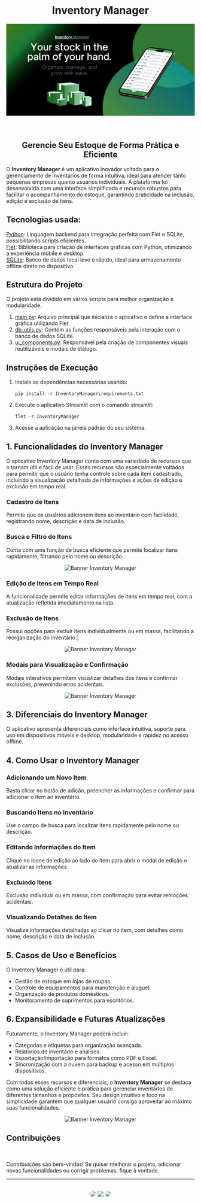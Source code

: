 <h1 align="center">Inventory Manager</h1>

<div align="center">
<img src="https://github.com/SidneyTeodoroJr/InventoryManager/blob/main/InventoryManager/designer/banner.jpg" alt="Banner Inventory Manager">
</div>
</br>
</br>

<h2 align="center">Gerencie Seu Estoque de Forma Prática e Eficiente</h2>
<p>
O <strong>Inventory Manager</strong> é um aplicativo inovador voltado para o gerenciamento de inventários de forma intuitiva, ideal para atender tanto pequenas empresas quanto usuários individuais. A plataforma foi desenvolvida com uma interface simplificada e recursos robustos para facilitar o acompanhamento do estoque, garantindo praticidade na inclusão, edição e exclusão de itens.
</p>

<h2>Tecnologias usada:</h2>

[Python](https://docs.python.org/3/): Linguagem backend para integração perfeita com Flet e SQLite, possibilitando scripts eficientes.<br/>
﻿[Flet](https://flet.dev/docs/): Biblioteca para criação de interfaces gráficas com Python, otimizando a experiência mobile e desktop.<br/>
[SQLite](https://flet.dev/docs/): Banco de dados local leve e rápido, ideal para armazenamento offline direto no dispositivo.<br/>

<h2>Estrutura do Projeto</h2>

<p>
O projeto está dividido em vários scripts para melhor organização e modularidade.
<p/>

1. [main.py](https://github.com/SidneyTeodoroJr/InventoryManager/blob/main/InventoryManager/main.py): Arquivo principal que inicializa o aplicativo e define a interface gráfica utilizando Flet. 
2. [db_utils.py](https://github.com/SidneyTeodoroJr/InventoryManager/blob/main/InventoryManager/modules/db_utils.py): Contém as funções responsáveis pela interação com o banco de dados SQLite.
3. [ui_components.py](https://github.com/SidneyTeodoroJr/InventoryManager/blob/main/InventoryManager/modules/ui_components.py): Responsável pela criação de componentes visuais reutilizáveis e modais de diálogo.

<h2>Instruções de Execução</h2>

1. Instale as dependências necessárias usando:
    ```shell
    pip install -r InventoryManager\requirements.txt
2. Execute o aplicativo Streamlit com o comando streamlit:
   ```shell
   flet -r InventoryManager
3. Acesse a aplicação na janela padrão do seu sistema.

<h2>1. Funcionalidades do Inventory Manager</h2>

<p>
O aplicativo Inventory Manager conta com uma variedade de recursos que o tornam útil e fácil de usar. Esses recursos são especialmente voltados para permitir que o usuário tenha controle sobre cada item cadastrado, incluindo a visualização detalhada de informações e ações de edição e exclusão em tempo real.
</p>

<h3>Cadastro de Itens</h3>

<p>
Permite que os usuários adicionem itens ao inventário com facilidade, registrando nome,  descrição e data de inclusão.
</p>

<h3>Busca e Filtro de Itens</h3>

<p>
Conta com uma função de busca eficiente que permite localizar itens rapidamente, filtrando pelo nome ou descrição.
</p>

<div align="center">
<img width="200" src="https://github.com/SidneyTeodoroJr/InventoryManager/blob/main/InventoryManager/designer/print-1.jpeg" alt="Banner Inventory Manager">
</div>

<h3>Edição de Itens em Tempo Real</h3>

<p>
A funcionalidade permite editar informações de itens em tempo real, com a atualização refletida imediatamente na lista.
</p>

<h3>Exclusão de Itens</h3>

<p>
Possui opções para excluir itens individualmente ou em massa, facilitando a reorganização do inventário.]
</p>

<div align="center">
<img width="200" src="https://github.com/SidneyTeodoroJr/InventoryManager/blob/main/InventoryManager/designer/print-4.jpeg" alt="Banner Inventory Manager">
</div>

<h3>Modais para Visualização e Confirmação</h3>

<p>
Modais interativos permitem visualizar detalhes dos itens e confirmar exclusões, prevenindo erros acidentais.
</p>

<div align="center">
<img width="200" src="https://github.com/SidneyTeodoroJr/InventoryManager/blob/main/InventoryManager/designer/print-3.jpeg" alt="Banner Inventory Manager">
</div>

<h2>3. Diferenciais do Inventory Manager</h2>

<p>O aplicativo apresenta diferenciais como interface intuitiva, suporte para uso em dispositivos móveis e desktop, modularidade e rapidez no acesso offline.</p>

<h2>4. Como Usar o Inventory Manager</h2>

<h3>Adicionando um Novo Item</h3>

<p>Basta clicar no botão de adição, preencher as informações e confirmar para adicionar o item ao inventário.</p>

<h3>Buscando Itens no Inventário</h3>

<p>
Use o campo de busca para localizar itens rapidamente pelo nome ou descrição.
</p>

<h3>Editando Informações do Item</h3>

<p>
Clique no ícone de edição ao lado do item para abrir o modal de edição e atualizar as informações.
</p>

<h3>Excluindo Itens</h3>

<p>
Exclusão individual ou em massa, com confirmação para evitar remoções acidentais.
</p>

<h3>Visualizando Detalhes do Item</h3>

<p>
Visualize informações detalhadas ao clicar no item, com detalhes como nome, descrição e data de inclusão.
</p>

<h2>5. Casos de Uso e Benefícios</h2>

<p>
O Inventory Manager é útil para:
</p>
    <ul>
        <li>Gestão de estoque em lojas de roupas.</li>
        <li>Controle de equipamentos para manutenção e aluguel.</li>
        <li>Organização de produtos domésticos.</li>
        <li>Monitoramento de suprimentos para escritórios.</li>
    </ul>

<h2>6. Expansibilidade e Futuras Atualizações</h2>

<p>
Futuramente, o Inventory Manager poderá incluir:
</p>
    <ul>
        <li>Categorias e etiquetas para organização avançada.</li>
        <li>Relatórios de inventário e análises.</li>
        <li>Exportação/importação para formatos como PDF e Excel.</li>
        <li>Sincronização com a nuvem para backup e acesso em múltiplos dispositivos.</li>
    </ul>

<p>
Com todos esses recursos e diferenciais, o <strong>Inventory Manager</strong> se destaca como uma solução eficiente e prática para gerenciar inventários de diferentes tamanhos e propósitos. Seu design intuitivo e foco na simplicidade garantem que qualquer usuário consiga aproveitar ao máximo suas funcionalidades.
</p>

<div align="center">
<img width="200" src="https://github.com/SidneyTeodoroJr/InventoryManager/blob/main/InventoryManager/designer/print-2.jpeg" alt="Banner Inventory Manager">
</div>

## Contribuições
</br>

<p>
Contribuições são bem-vindas! Se quiser melhorar o projeto, adicionar novas funcionalidades ou corrigir problemas, fique à vontade.
</p>
<hr>
</br>

<div align="center">
<a href="https://sidney-personal-portifolio.netlify.app/"><img src="https://img.shields.io/badge/-Portifolio-%230077B5?style=for-the-badge&logo=portifolio&logoColor=white" style="border-radius: 30px" target="_blank" /></a>
<a href="https://www.instagram.com/sidneyteodoroaraujo" target="_blank"><img src="https://img.shields.io/badge/-Instagram-%23E4405F?style=for-the-badge&logo=instagram&logoColor=white" /></a>
<a href="https://www.linkedin.com/in/sidney-teodoro-4a4a8119b?lipi=urn%3Ali%3Apage%3Ad_flagship3_profile_view_base_contact_details%3B%2FevuTOiSSJS2hWGCZgtZiQ%3D%3D" target="_blank"><img src="https://img.shields.io/badge/-LinkedIn-%230077B5?style=for-the-badge&logo=linkedin&logoColor=white" style="border-radius: 30px" target="_blank" /></a>
</div>
